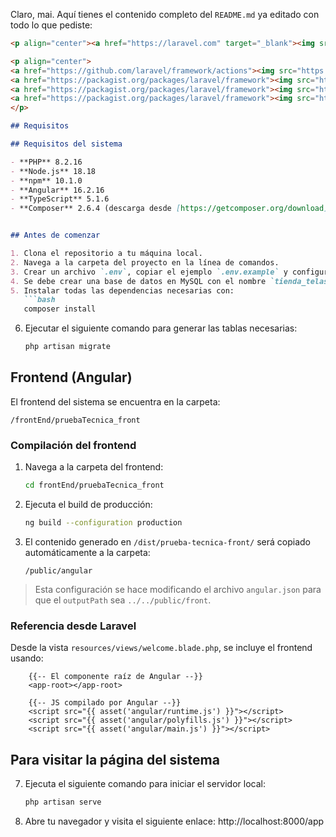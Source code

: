 Claro, mai. Aquí tienes el contenido completo del `README.md` ya editado con todo lo que pediste:

````markdown
<p align="center"><a href="https://laravel.com" target="_blank"><img src="https://raw.githubusercontent.com/laravel/art/master/logo-lockup/5%20SVG/2%20CMYK/1%20Full%20Color/laravel-logolockup-cmyk-red.svg" width="400" alt="Laravel Logo"></a></p>

<p align="center">
<a href="https://github.com/laravel/framework/actions"><img src="https://github.com/laravel/framework/workflows/tests/badge.svg" alt="Build Status"></a>
<a href="https://packagist.org/packages/laravel/framework"><img src="https://img.shields.io/packagist/dt/laravel/framework" alt="Total Downloads"></a>
<a href="https://packagist.org/packages/laravel/framework"><img src="https://img.shields.io/packagist/v/laravel/framework" alt="Latest Stable Version"></a>
<a href="https://packagist.org/packages/laravel/framework"><img src="https://img.shields.io/packagist/l/laravel/framework" alt="License"></a>
</p>

## Requisitos

## Requisitos del sistema

- **PHP** 8.2.16
- **Node.js** 18.18  
- **npm** 10.1.0
- **Angular** 16.2.16
- **TypeScript** 5.1.6   
- **Composer** 2.6.4 (descarga desde [https://getcomposer.org/download](https://getcomposer.org/download))


## Antes de comenzar

1. Clona el repositorio a tu máquina local.
2. Navega a la carpeta del proyecto en la línea de comandos.
3. Crear un archivo `.env`, copiar el ejemplo `.env.example` y configurar las variables de conexión con la base de datos.
4. Se debe crear una base de datos en MySQL con el nombre `tienda_telas`.
5. Instalar todas las dependencias necesarias con:
   ```bash
   composer install
````

6. Ejecutar el siguiente comando para generar las tablas necesarias:

   ```bash
   php artisan migrate
   ```

## Frontend (Angular)

El frontend del sistema se encuentra en la carpeta:

```
/frontEnd/pruebaTecnica_front
```

### Compilación del frontend

1. Navega a la carpeta del frontend:

   ```bash
   cd frontEnd/pruebaTecnica_front
   ```

2. Ejecuta el build de producción:

   ```bash
   ng build --configuration production
   ```

3. El contenido generado en `/dist/prueba-tecnica-front/` será copiado automáticamente a la carpeta:

   ```
   /public/angular
   ```

> Esta configuración se hace modificando el archivo `angular.json` para que el `outputPath` sea `../../public/front`.

### Referencia desde Laravel

Desde la vista `resources/views/welcome.blade.php`, se incluye el frontend usando:

```blade
    {{-- El componente raíz de Angular --}}
    <app-root></app-root>

    {{-- JS compilado por Angular --}}
    <script src="{{ asset('angular/runtime.js') }}"></script>
    <script src="{{ asset('angular/polyfills.js') }}"></script>
    <script src="{{ asset('angular/main.js') }}"></script>
```

## Para visitar la página del sistema

7. Ejecuta el siguiente comando para iniciar el servidor local:

   ```bash
   php artisan serve
   ```
8. Abre tu navegador y visita el siguiente enlace: 
    http://localhost:8000/app
